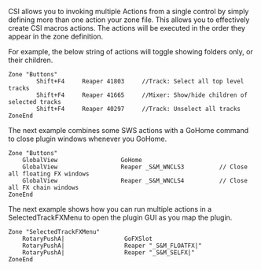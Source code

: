 CSI allows you to invoking multiple Actions from a single control by simply defining more than one action your zone file. This allows you to effectively create CSI macros actions. The actions will be executed in the order they appear in the zone definition.

For example, the below string of actions will toggle showing folders only, or their children.
```
Zone "Buttons"
        Shift+F4     Reaper 41803     //Track: Select all top level tracks
        Shift+F4     Reaper 41665     //Mixer: Show/hide children of selected tracks
        Shift+F4     Reaper 40297     //Track: Unselect all tracks
ZoneEnd 
```

The next example combines some SWS actions with a GoHome command to close plugin windows whenever you GoHome.
```
Zone "Buttons"
    GlobalView                  GoHome
    GlobalView                  Reaper _S&M_WNCLS3        	// Close all floating FX windows
    GlobalView                  Reaper _S&M_WNCLS4        	// Close all FX chain windows
ZoneEnd 
```

The next example shows how you can run multiple actions in a SelectedTrackFXMenu to open the plugin GUI as you map the plugin.
```
Zone "SelectedTrackFXMenu"
    RotaryPushA|                 GoFXSlot
    RotaryPushA|                 Reaper "_S&M_FLOATFX|"
    RotaryPushA|                 Reaper "_S&M_SELFX|"
ZoneEnd
```
